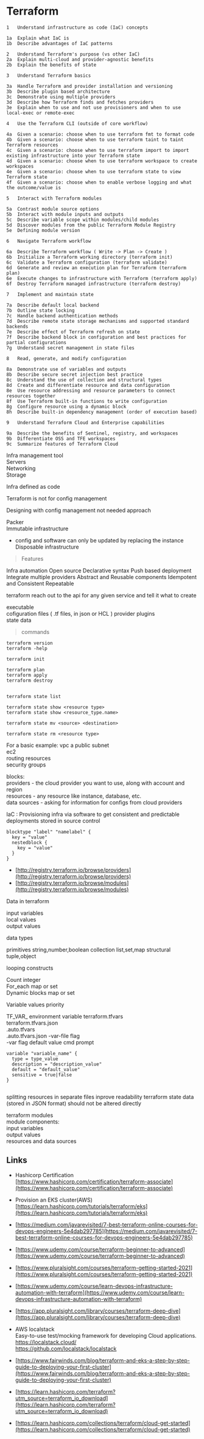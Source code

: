 

# Terraform

```
1 	Understand infrastructure as code (IaC) concepts

1a 	Explain what IaC is
1b 	Describe advantages of IaC patterns

2 	Understand Terraform's purpose (vs other IaC)
2a 	Explain multi-cloud and provider-agnostic benefits
2b 	Explain the benefits of state

3 	Understand Terraform basics

3a 	Handle Terraform and provider installation and versioning
3b 	Describe plugin based architecture
3c 	Demonstrate using multiple providers
3d 	Describe how Terraform finds and fetches providers
3e 	Explain when to use and not use provisioners and when to use local-exec or remote-exec

4 	Use the Terraform CLI (outside of core workflow)

4a 	Given a scenario: choose when to use terraform fmt to format code
4b 	Given a scenario: choose when to use terraform taint to taint Terraform resources
4c 	Given a scenario: choose when to use terraform import to import existing infrastructure into your Terraform state
4d 	Given a scenario: choose when to use terraform workspace to create workspaces
4e 	Given a scenario: choose when to use terraform state to view Terraform state
4f 	Given a scenario: choose when to enable verbose logging and what the outcome/value is

5 	Interact with Terraform modules

5a 	Contrast module source options
5b 	Interact with module inputs and outputs
5c 	Describe variable scope within modules/child modules
5d 	Discover modules from the public Terraform Module Registry
5e 	Defining module version

6 	Navigate Terraform workflow

6a 	Describe Terraform workflow ( Write -> Plan -> Create )
6b 	Initialize a Terraform working directory (terraform init)
6c 	Validate a Terraform configuration (terraform validate)
6d 	Generate and review an execution plan for Terraform (terraform plan)
6e 	Execute changes to infrastructure with Terraform (terraform apply)
6f 	Destroy Terraform managed infrastructure (terraform destroy)

7 	Implement and maintain state

7a 	Describe default local backend
7b 	Outline state locking
7c 	Handle backend authentication methods
7d 	Describe remote state storage mechanisms and supported standard backends
7e 	Describe effect of Terraform refresh on state
7f 	Describe backend block in configuration and best practices for partial configurations
7g 	Understand secret management in state files

8 	Read, generate, and modify configuration

8a 	Demonstrate use of variables and outputs
8b 	Describe secure secret injection best practice
8c 	Understand the use of collection and structural types
8d 	Create and differentiate resource and data configuration
8e 	Use resource addressing and resource parameters to connect resources together
8f 	Use Terraform built-in functions to write configuration
8g 	Configure resource using a dynamic block
8h 	Describe built-in dependency management (order of execution based)

9 	Understand Terraform Cloud and Enterprise capabilities

9a 	Describe the benefits of Sentinel, registry, and workspaces
9b 	Differentiate OSS and TFE workspaces
9c 	Summarize features of Terraform Cloud

```













Infra management tool  
Servers  
Networking  
Storage  
  
Infra defined as code  
  
  
Terraform is not for config management  
  
Designing with config management not needed approach  
  
Packer  
Immutable infrastructure  
- config and software can only be updated by replacing the instance  
Disposable infrastructure  


> Features

Infra automation
Open source
Declarative syntax
Push based deployment
Integrate multiple providers
Abstract and Reusable components
Idempotent and Consistent
Repeatable

terraform reach out to the api for any given service and tell it what to create  

executable  
cofiguration files ( .tf files, in json or HCL )
provider plugins  
state data 


> commands  

```
terraform version  
terraform -help  

terraform init   

terraform plan
terraform apply
terraform destroy


terraform state list

terraform state show <resource type>
terraform state show <resource_type.name>
	
terraform state mv <source> <destination>

terraform state rm <resource type>

```



For a basic example:
vpc 
a public subnet  
ec2  
routing resources  
security groups  

blocks:  
providers - the cloud provider you want to use, along with account and region  
resources - any resource like instance, database, etc.  
data sources - asking for information for configs from cloud providers  



IaC : Provisioning infra via software to get consistent and predictable deployments
stored in source control

```
blocktype "label" "namelabel" {
  key = "value"
  nestedblock {
    key = "value"
  }
}

```

- [http://registry.terraform.io/browse/providers](http://registry.terraform.io/browse/providers)  
- [http://registry.terraform.io/browse/modules](http://registry.terraform.io/browse/modules)


Data in terraform  

input variables  
local values  
output values  

data types  

primitives  string,number,boolean
collection  list,set,map
structural  tuple,object

looping constructs  

Count  		integer  
For_each  	map or set  
Dynamic blocks  map or set





Variable values priority  

TF_VAR_ environment variable 
terraform.tfvars  
terraform.tfvars.json  
.auto.tfvars  
.auto.tfvars.json
-var-file flag  
-var flag 
default value 
cmd prompt  



```
variable "variable_name" {
  type = type_value	
  description = "description_value"
  default = "default_value"
  sensitive = true|false
}
  
```


splitting resources in separate files inprove readability 
terraform state data (stored in JSON format)  should not be altered directly  

terraform modules  
module components:  
input variables  
output values  
resources and data sources  



## Links


- Hashicorp Certification [https://www.hashicorp.com/certification/terraform-associate](https://www.hashicorp.com/certification/terraform-associate)
- Provision an EKS cluster(AWS)
[https://learn.hashicorp.com/tutorials/terraform/eks](https://learn.hashicorp.com/tutorials/terraform/eks) 

- [https://medium.com/javarevisited/7-best-terraform-online-courses-for-devops-engineers-5e4dab297785](https://medium.com/javarevisited/7-best-terraform-online-courses-for-devops-engineers-5e4dab297785)
- [https://www.udemy.com/course/terraform-beginner-to-advanced](https://www.udemy.com/course/terraform-beginner-to-advanced)
- [https://www.pluralsight.com/courses/terraform-getting-started-2021](https://www.pluralsight.com/courses/terraform-getting-started-2021)
- [https://www.udemy.com/course/learn-devops-infrastructure-automation-with-terraform](https://www.udemy.com/course/learn-devops-infrastructure-automation-with-terraform)
- [https://app.pluralsight.com/library/courses/terraform-deep-dive](https://app.pluralsight.com/library/courses/terraform-deep-dive)
- AWS localstack   
Easy-to-use test/mocking framework for developing Cloud applications.  
https://localstack.cloud/  
https://github.com/localstack/localstack  
- [https://www.fairwinds.com/blog/terraform-and-eks-a-step-by-step-guide-to-deploying-your-first-cluster](https://www.fairwinds.com/blog/terraform-and-eks-a-step-by-step-guide-to-deploying-your-first-cluster)
- [https://learn.hashicorp.com/terraform?utm_source=terraform_io_download](https://learn.hashicorp.com/terraform?utm_source=terraform_io_download)
- [https://learn.hashicorp.com/collections/terraform/cloud-get-started](https://learn.hashicorp.com/collections/terraform/cloud-get-started)
